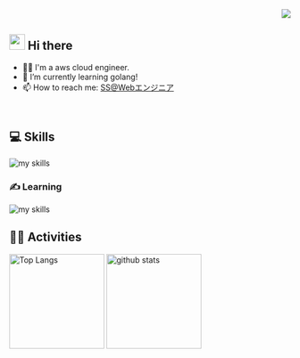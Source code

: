 <div align="right">
  <img src="https://komarev.com/ghpvc/?username=ShinnosukeSuzuki" />
</div>


<!-- 2. プロフィールや連絡先を変更 -->
## <img src="https://media.giphy.com/media/hvRJCLFzcasrR4ia7z/giphy.gif" width="28"> Hi there

- 🧑‍💻 I'm a aws cloud engineer. 
- 🌱 I’m currently learning golang!
- 📫 How to reach me: [SS@Webエンジニア](https://twitter.com/nNWRPOhv9Z959UH)
<br>


<!-- 3. 好きな技術スタックに変更 -->
<!-- ライトモート：theme=light, ダークモート：theme=dark -->
<!-- アイコンの選択肢一覧：https://arc.net/l/quote/zizyykfh -->
## 💻 Skills
<img alt="my skills" src="https://skillicons.dev/icons?theme=dark&perline=7&i=ts,python,docker,aws,cdk" />

### ✍️ Learning
<img alt="my skills" src="https://skillicons.dev/icons?theme=dark&perline=7&i=go" />
<br>

<!-- 4. GitHub usernameを変更, 2箇所 -->
<!-- ライトモート：theme=light, ダークモート：theme=vue-dark  -->
## 🏃‍♀️ Activities
<div align="left"> 
  <img alt="Top Langs" height="170px" src="https://github-readme-stats.vercel.app/api?username=ShinnosukeSuzuki&theme=vue-dark&layout=compact" />
  <img alt="github stats" height="170px" src="https://github-readme-stats.vercel.app/api/top-langs/?username=ShinnosukeSuzuki&theme=vue-dark&layout=compact" />
</div>


<!--
This repository is a ✨ _special_ ✨ repository because its `README.md` (this file) appears on your GitHub profile.

Here are some ideas to get you started:

- 🔭 I’m currently working on ...
- 🌱 I’m currently learning ...
- 👯 I’m looking to collaborate on ...
- 🤔 I’m looking for help with ...
- 💬 Ask me about ...
- 📫 How to reach me: ...
- 😄 Pronouns: ...
- ⚡ Fun fact: ...
-->
